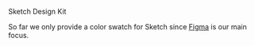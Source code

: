 <sbb-title level="1" class="page-title">Sketch Design Kit</sbb-title>

So far we only provide a color swatch for Sketch since [Figma](/designing/design-kits/figma) is our main focus.
